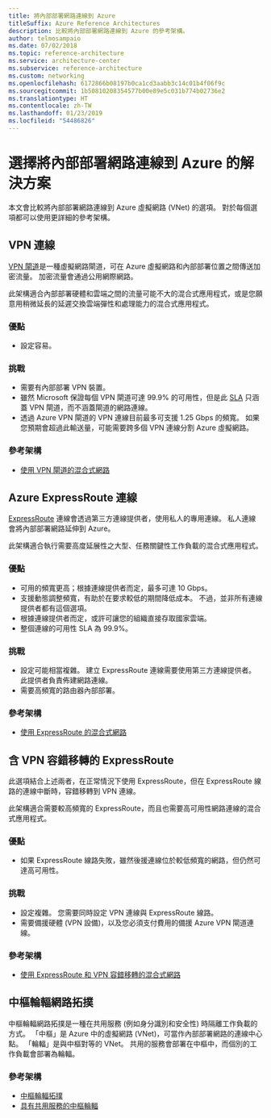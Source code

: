 ```yaml
---
title: 將內部部署網路連線到 Azure
titleSuffix: Azure Reference Architectures
description: 比較將內部部署網路連線到 Azure 的參考架構。
author: telmosampaio
ms.date: 07/02/2018
ms.topic: reference-architecture
ms.service: architecture-center
ms.subservice: reference-architecture
ms.custom: networking
ms.openlocfilehash: 6172866b08197b0ca1cd3aabb3c14c01b4f06f9c
ms.sourcegitcommit: 1b50810208354577b00e89e5c031b774b02736e2
ms.translationtype: HT
ms.contentlocale: zh-TW
ms.lasthandoff: 01/23/2019
ms.locfileid: "54486826"
---
```

# <a name="choose-a-solution-for-connecting-an-on-premises-network-to-azure"></a>選擇將內部部署網路連線到 Azure 的解決方案

本文會比較將內部部署網路連線到 Azure 虛擬網路 (VNet) 的選項。 對於每個選項都可以使用更詳細的參考架構。

## <a name="vpn-connection"></a>VPN 連線

[VPN 閘道](/azure/vpn-gateway/vpn-gateway-about-vpngateways)是一種虛擬網路閘道，可在 Azure 虛擬網路和內部部署位置之間傳送加密流量。 加密流量會通過公用網際網路。

此架構適合內部部署硬體和雲端之間的流量可能不大的混合式應用程式，或是您願意用稍微延長的延遲交換雲端彈性和處理能力的混合式應用程式。

### <a name="benefits"></a>優點

- 設定容易。

### <a name="challenges"></a>挑戰

- 需要有內部部署 VPN 裝置。
- 雖然 Microsoft 保證每個 VPN 閘道可達 99.9% 的可用性，但是此 [SLA](https://azure.microsoft.com/support/legal/sla/vpn-gateway/) 只涵蓋 VPN 閘道，而不涵蓋閘道的網路連線。
- 透過 Azure VPN 閘道的 VPN 連線目前最多可支援 1.25 Gbps 的頻寬。 如果您預期會超過此輸送量，可能需要跨多個 VPN 連線分割 Azure 虛擬網路。

### <a name="reference-architecture"></a>參考架構

- [使用 VPN 閘道的混合式網路](./vpn.md)

<!-- markdownlint-disable MD024 -->

## <a name="azure-expressroute-connection"></a>Azure ExpressRoute 連線

[ExpressRoute](/azure/expressroute/) 連線會透過第三方連線提供者，使用私人的專用連線。 私人連線會將內部部署網路延伸到 Azure。

此架構適合執行需要高度延展性之大型、任務關鍵性工作負載的混合式應用程式。

### <a name="benefits"></a>優點

- 可用的頻寬更高；根據連線提供者而定，最多可達 10 Gbps。
- 支援動態調整頻寬，有助於在要求較低的期間降低成本。 不過，並非所有連線提供者都有這個選項。
- 根據連線提供者而定，或許可讓您的組織直接存取國家雲端。
- 整個連線的可用性 SLA 為 99.9%。

### <a name="challenges"></a>挑戰

- 設定可能相當複雜。 建立 ExpressRoute 連線需要使用第三方連線提供者。 此提供者負責佈建網路連線。
- 需要高頻寬的路由器內部部署。

### <a name="reference-architecture"></a>參考架構

- [使用 ExpressRoute 的混合式網路](./expressroute.md)

## <a name="expressroute-with-vpn-failover"></a>含 VPN 容錯移轉的 ExpressRoute

此選項結合上述兩者，在正常情況下使用 ExpressRoute，但在 ExpressRoute 線路的連線中斷時，容錯移轉到 VPN 連線。

此架構適合需要較高頻寬的 ExpressRoute，而且也需要高可用性網路連線的混合式應用程式。

### <a name="benefits"></a>優點

- 如果 ExpressRoute 線路失敗，雖然後援連線位於較低頻寬的網路，但仍然可達高可用性。

### <a name="challenges"></a>挑戰

- 設定複雜。 您需要同時設定 VPN 連線與 ExpressRoute 線路。
- 需要備援硬體 (VPN 設備)，以及您必須支付費用的備援 Azure VPN 閘道連線。

### <a name="reference-architecture"></a>參考架構

- [使用 ExpressRoute 和 VPN 容錯移轉的混合式網路](./expressroute-vpn-failover.md)

<!-- markdownlint-disable MD024 -->

## <a name="hub-spoke-network-topology"></a>中樞輪輻網路拓撲

中樞輪輻網路拓撲是一種在共用服務 (例如身分識別和安全性) 時隔離工作負載的方式。 「中樞」是 Azure 中的虛擬網路 (VNet)，可當作內部部署網路的連線中心點。 「輪輻」是與中樞對等的 VNet。 共用的服務會部署在中樞中，而個別的工作負載會部署為輪輻。

### <a name="reference-architectures"></a>參考架構

- [中樞輪輻拓撲](./hub-spoke.md)
- [具有共用服務的中樞輪輻](./shared-services.md)

